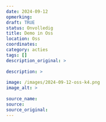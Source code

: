 ```yaml
---
date: 2024-09-12
opmerking: 
draft: TRUE
status: Onvolledig
title: Demo in Oss
location: Oss
coordinates: 
category: acties
tags: []
description_original: > 
 
description: > 
 
image: /images/2024-09-12-oss-k4.png
image_alt: > 
 
source_name: 
source: 
source_original: 
---
```

